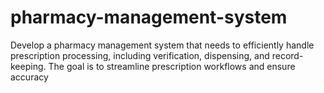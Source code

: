 # pharmacy-management-system
Develop a pharmacy management system that needs to efficiently handle prescription processing, including verification, dispensing, and record-keeping. The goal is to streamline prescription workflows and ensure accuracy
